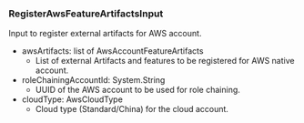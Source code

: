 ### RegisterAwsFeatureArtifactsInput
Input to register external artifacts for AWS account.

- awsArtifacts: list of AwsAccountFeatureArtifacts
  - List of external Artifacts and features to be registered for AWS native account.
- roleChainingAccountId: System.String
  - UUID of the AWS account to be used for role chaining.
- cloudType: AwsCloudType
  - Cloud type (Standard/China) for the cloud account.
